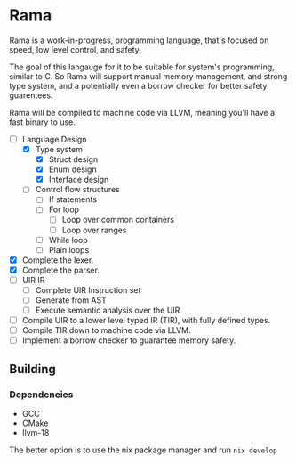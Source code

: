 # Rama

Rama is a work-in-progress, programming language, that's focused on speed, low level control, and safety.

The goal of this langauge for it to be suitable for system's programming, similar to C. So Rama will support manual memory management, and strong type system, and a potentially even a borrow checker for better safety guarentees.

Rama will be compiled to machine code via LLVM, meaning you'll have a fast binary to use.

- [ ] Language Design
  - [x] Type system
    - [x] Struct design
    - [x] Enum design
    - [x] Interface design
  - [ ] Control flow structures
    - [ ] If statements
    - [ ] For loop
      - [ ] Loop over common containers
      - [ ] Loop over ranges
    - [ ] While loop
    - [ ] Plain loops
- [x] Complete the lexer.
- [x] Complete the parser.
- [ ] UIR IR
  - [ ] Complete UIR Instruction set
  - [ ] Generate from AST
  - [ ] Execute semantic analysis over the UIR
- [ ] Compile UIR to a lower level typed IR (TIR), with fully defined types.
- [ ] Compile TIR down to machine code via LLVM.
- [ ] Implement a borrow checker to guarantee memory safety.

## Building

### Dependencies

- GCC
- CMake
- llvm-18

The better option is to use the nix package manager and run `nix develop`
